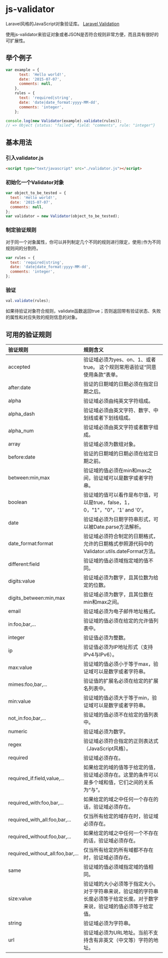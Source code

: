 # js-validator
Laravel风格的JavaScript对象验证库。
[Laravel Validation](http://laravel.com/docs/5.0/validation)

使用js-validator来验证对象或者JSON是否符合规则非常方便，而且具有很好的可扩展性。

## 举个例子
```javascript
var example = {
      text: 'Hello world!',
      date: '2015-07-07',
      comments: null,
    },
    rules = {
      text: 'required|string',
      date: 'date|date_format:yyyy-MM-dd',
      comments: 'integer',
    };

console.log(new Validator(example).validate(rules));
// => Object {status: "failed", field: "comments", rule: "integer"}
```

## 基本用法

### 引入validator.js
```html
<script type="text/javascript" src="./validator.js"></script>
```

### 初始化一个Validator对象
```javascript
var object_to_be_tested = {
  text: 'Hello world!',
  date: '2015-07-07',
  comments: null,
};
var validator = new Validator(object_to_be_tested);
```

### 制定验证规则
对于同一个对象属性，你可以并列制定几个不同的规则进行限定，使用`|`作为不同规则间的分割符。
```javascript
var rules = {
  text: 'required|string',
  date: 'date|date_format:yyyy-MM-dd',
  comments: 'integer',
};
```

### 验证
```javascript
val.validate(rules);
```
如果待验证对象符合规则，validate函数返回true；否则返回带有验证状态、失败的属性和对应失败的规则信息的对象。

## 可用的验证规则
|验证规则     |规则含义                          |
|:-----------|:--------------------------------|
|accepted    |验证域必须为yes、on、1、或者true。 这个规则常用语验证“同意使用条款”表单。|
|after:date  |验证的日期域的日期必须在指定日期之后。|
|alpha       |验证域必须由纯英文字符组成。|
|alpha_dash  |验证域必须由英文字符、数字、中划线或者下划线组成。|
|alpha_num   |验证域必须由英文字符或者数字组成。|
|array       |验证域必须为数组对象。|
|before:date |验证的日期域的日期必须在给定日期之前。|
|between:min,max|验证域的值必须在min和max之间，验证域可以是数字或者字符串。|
|boolean     |验证域的值可以看作是布尔值，可以是true，false，1，0，"1"，"0"，'1' and '0'。|
|date        |验证域必须为日期字符串形式，可以被Date.parse方法解析。|
|date_format:format|验证域必须符合制定的日期格式，允许的日期格式参照源代码中的Validator.utils.dateFormat方法。|
|different:field|验证域的值必须域指定域的值不同。|
|digits:value|验证域必须为数字，且其位数为给定的位数。|
|digits_between:min,max|验证域必须为数字，且其位数在min和max之间。|
|email       |验证域必须为电子邮件地址格式。|
|in:foo,bar,...|验证域的值必须在给定的允许值列表中。|
|integer     |验证值必须为整数。|
|ip          |验证值必须为IP地址形式（支持IPv4与IPv6）。|
|max:value   |验证域的值必须小于等于max，验证域可以是数字或者字符串。|
|mimes:foo,bar,...|验证值的扩展名必须在给定的扩展名列表中。|
|min:value   |验证域的值必须大于等于min，验证域可以是数字或者字符串。|
|not_in:foo,bar,...|验证域的值必须不在给定的值列表中。|
|numeric     |验证域必须为数字。|
|regex       |验证域必须符合指定的正则表达式（JavaScript风格）。|
|required    |验证域必须存在。|
|required_if:field,value,...|如果给定的域的值等于给定的值，验证域必须存在。这里的条件可以是多个域和值，它们之间的关系为“与”。|
|required_with:foo,bar,...|如果给定的域之中任何一个存在的话，验证域必须存在。|
|required_with_all:foo,bar,...|仅当所有给定的域存在时，验证域必须存在。|
|required_without:foo,bar,...|如果给定的域之中任何一个不存在的话，验证域必须存在。|
|required_without_all:foo,bar,...|仅当所有给定的所有域都不存在时，验证域必须存在。|
|same        |验证域的值必须域指定域的值相同。|
|size:value  |验证域的大小必须等于指定大小。对于字符串来说，验证域的字符串长度必须等于给定长度。对于数字来说，验证域的值必须等于给定值。|
|string      |验证域必须为字符串。|
|url         |验证域必须为URL地址。当前不支持含有非英文（中文等）字符的地址。|
